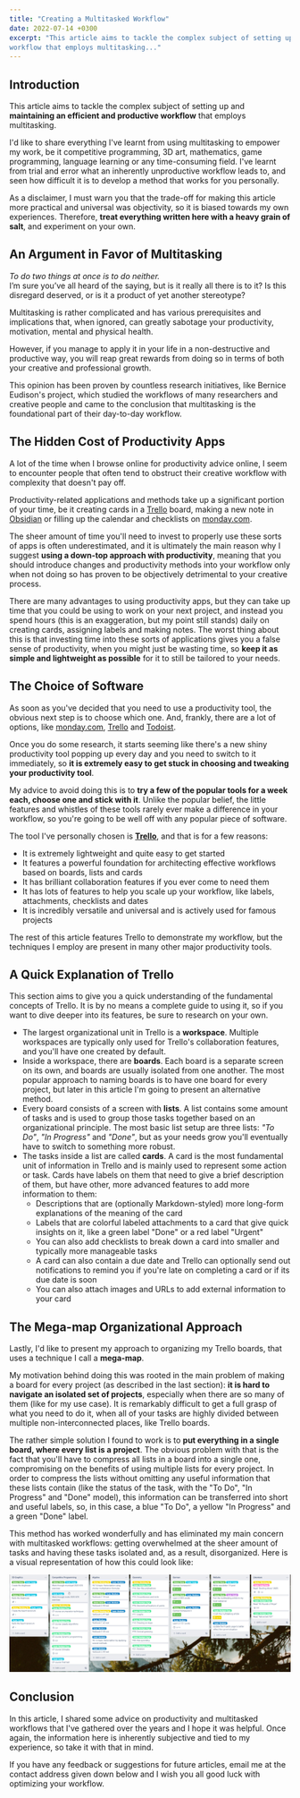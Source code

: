 ```yaml
---
title: "Creating a Multitasked Workflow"
date: 2022-07-14 +0300
excerpt: "This article aims to tackle the complex subject of setting up and maintaining an efficient and productive
workflow that employs multitasking..."
---
```


## Introduction

This article aims to tackle the complex subject of setting up and **maintaining an efficient and productive workflow**
that employs multitasking.

I'd like to share everything I've learnt from using multitasking to empower my work, be it competitive programming,
3D art, mathematics, game programming, language learning or any time-consuming field. I've learnt from trial and error
what an inherently unproductive workflow leads to, and seen how difficult it is to develop a method that works for you personally.

As a disclaimer, I must warn you that the trade-off for making this article more practical and universal was
objectivity, so it is biased towards my own experiences. Therefore, **treat everything written here with a heavy grain
of salt**, and experiment on your own.

## An Argument in Favor of Multitasking

_To do two things at once is to do neither._\
I’m sure you’ve all heard of the saying, but is it really all there is to it? Is this disregard deserved, or is it a
 product of yet another stereotype?

Multitasking is rather complicated and has various prerequisites and implications that, when ignored, can greatly
 sabotage your productivity, motivation, mental and physical health.

However, if you manage to apply it in your life in a non-destructive and productive way, you will reap great rewards
 from doing so in terms of both your creative and professional growth.

This opinion has been proven by countless research initiatives, like Bernice Eudison's project, which studied the
 workflows of many researchers and creative people and came to the conclusion that multitasking is the foundational
part of their day-to-day workflow.

## The Hidden Cost of Productivity Apps

A lot of the time when I browse online for productivity advice online, I seem to encounter people that often tend to
obstruct their creative workflow with complexity that doesn't pay off.

Productivity-related applications and methods take up a significant portion of your time, be it creating cards in a
[Trello](https://trello.com) board, making a new note in [Obsidian](https://obsidian.md) or filling up the calendar
and checklists on [monday.com](https://monday.com).

The sheer amount of time you'll need to invest to properly use these sorts of apps is often underestimated, and it is
 ultimately the main reason why I suggest **using a down-top approach with productivity**, meaning that you should
 introduce changes and productivity methods into your workflow only when not doing so has proven to be objectively
 detrimental to your creative process.

There are many advantages to using productivity apps, but they can take up time that you could be using to work on your
next project, and instead you spend hours (this is an exaggeration, but my point still stands) daily on creating cards,
assigning labels and making notes. The worst thing about this is that investing time into these sorts of applications
gives you a false sense of productivity, when you might just be wasting time, so **keep it as simple and lightweight
as possible** for it to still be tailored to your needs.

## The Choice of Software

As soon as you've decided that you need to use a productivity tool, the obvious next step is to choose which one.
And, frankly, there are a lot of options, like [monday.com](https://monday.com), [Trello](https://trello.com) and [Todoist](https://todoist.com/).

Once you do some research, it starts seeming like there's a new shiny productivity tool popping up every day and
you need to switch to it immediately, so **it is extremely easy to get stuck in choosing and tweaking your productivity
tool**.

My advice to avoid doing this is to **try a few of the popular tools for a week each, choose one and stick with it**.
Unlike the popular belief, the little features and whistles of these tools rarely ever make a difference in your
 workflow, so you're going to be well off with any popular piece of software.

The tool I've personally chosen is **[Trello](https://trello.com)**, and that is for a few reasons:

- It is extremely lightweight and quite easy to get started
- It features a powerful foundation for architecting effective workflows based on boards, lists and cards
- It has brilliant collaboration features if you ever come to need them
- It has lots of features to help you scale up your workflow, like labels, attachments, checklists and dates
- It is incredibly versatile and universal and is actively used for famous projects

The rest of this article features Trello to demonstrate my workflow, but the techniques I employ are present
in many other major productivity tools.

## A Quick Explanation of Trello

This section aims to give you a quick understanding of the fundamental concepts of Trello. It is by no means
a complete guide to using it, so if you want to dive deeper into its features, be sure to research on your own.

- The largest organizational unit in Trello is a **workspace**. Multiple workspaces are typically only used for Trello's
  collaboration features, and you'll have one created by default.
- Inside a workspace, there are **boards**. Each board is a separate screen on its own, and boards are usually isolated
  from one another. The most popular approach to naming boards is to have one board for every project, but later in this
  article I'm going to present an alternative method.
- Every board consists of a screen with **lists**. A list contains some amount of tasks and is used to group those tasks
  together based on an organizational principle. The most basic list setup are three lists: _"To Do"_, _"In Progress"_
  and _"Done"_, but as your needs grow you'll eventually have to switch to something more robust.
- The tasks inside a list are called **cards**. A card is the most fundamental unit of information in Trello and is
  mainly used to represent some action or task. Cards have labels on them that need to give a brief description of them,
  but have other, more advanced features to add more information to them:
    - Descriptions that are (optionally Markdown-styled) more long-form explanations of the meaning of the card
    - Labels that are colorful labeled attachments to a card that give quick insights on it, like a green label "Done"
      or a red label "Urgent"
    - You can also add checklists to break down a card into smaller and typically more manageable tasks
    - A card can also contain a due date and Trello can optionally send out notifications to remind you if you're late
      on completing a card or if its due date is soon
    - You can also attach images and URLs to add external information to your card

## The Mega-map Organizational Approach

Lastly, I'd like to present my approach to organizing my Trello boards, that uses a technique I call a **mega-map**.

My motivation behind doing this was rooted in the main problem of making a board for every project (as described in the
last section): **it is hard to navigate an isolated set of projects**, especially when there are so many of them (like
for my use case). It is remarkably difficult to get a full grasp of what you need to do it, when all of your tasks are
highly divided between multiple non-interconnected places, like Trello boards.

The rather simple solution I found to work is to **put everything in a single board, where every list is a project**.
The obvious problem with that is the fact that you'll have to compress all lists in a board into a single one,
compromising on the benefits of using multiple lists for every project. In order to compress the lists without omitting
any useful information that these lists contain (like the status of the task, with the "To Do", "In Progress" and 
"Done" model), this information can be transferred into short and useful labels, so, in this case, a blue "To Do",
a yellow "In Progress" and a green "Done" label.

This method has worked wonderfully and has eliminated my main concern with multitasked workflows: getting overwhelmed
at the sheer amount of tasks and having these tasks isolated and, as a result, disorganized. Here is a visual 
representation of how this could look like:

![An example of the mega-map approach](/cdn/20220714/MegamapExample.png)

## Conclusion

In this article, I shared some advice on productivity and multitasked workflows that I've gathered over the years and
I hope it was helpful.
Once again, the information here is inherently subjective and tied to my experience, so take it
with that in mind.

If you have any feedback or suggestions for future articles, email me at the contact address given down below and
I wish you all good luck with optimizing your workflow.
